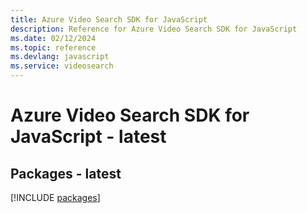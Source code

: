 ```yaml
---
title: Azure Video Search SDK for JavaScript
description: Reference for Azure Video Search SDK for JavaScript
ms.date: 02/12/2024
ms.topic: reference
ms.devlang: javascript
ms.service: videosearch
---
```

# Azure Video Search SDK for JavaScript - latest
## Packages - latest
[!INCLUDE [packages](video-search-index.md)]